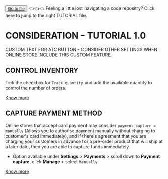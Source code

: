 <button class="d-block d-md-none"> <a class="dropdown-item" href="https://github.com/e-AIDter/Self-AID_Shopify/find/main"> Go to file </a>          </button> :point_left::point_left::point_left: Feeling a little lost navigating a code repositry? Click here to jump to the right TUTORIAL file.

# CONSIDERATION - TUTORIAL 1.0
CUSTOM TEXT FOR ATC BUTTON - CONSIDER OTHER SETTINGS WHEN ONLINE STORE INCLUDE THIS CUSTOM FEATURE.

## CONTROL INVENTORY

Tick the checkbox for `Track quantity` and add the available quantity to control the number of orders.

[Know more](https://help.shopify.com/en/manual/products/inventory/track_inventory#set-up-inventory-tracking)


## CAPTURE PAYMENT METHOD

Online stores that accept card payment may consider `payment capture = manually` (Allows you to authorise payment manually without charging to customer's card immediately), and if there's agreement that you are charging your customers in advance for a pre-order product that will ship at a later date, then you are able to capture funds immediately.

   - Option available under <b>Settings</b> > <b>Payments</b> > scroll down to <b>Payment capture</b>, click <b>Manage</b> > select `Manually`

[Know more](https://help.shopify.com/en/manual/payments/payment-authorization#set-up-manual-capture-of-credit-card-payments)

